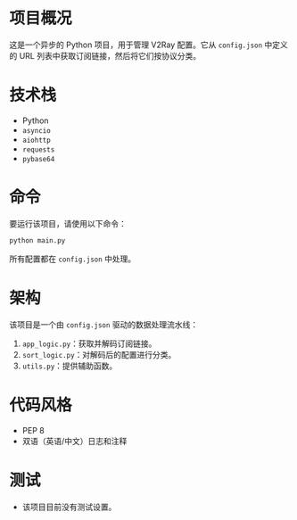 # 项目概况

这是一个异步的 Python 项目，用于管理 V2Ray 配置。它从 `config.json` 中定义的 URL 列表中获取订阅链接，然后将它们按协议分类。

# 技术栈

- Python
- `asyncio`
- `aiohttp`
- `requests`
- `pybase64`

# 命令

要运行该项目，请使用以下命令：

```bash
python main.py
```
所有配置都在 `config.json` 中处理。

# 架构

该项目是一个由 `config.json` 驱动的数据处理流水线：
1. `app_logic.py`：获取并解码订阅链接。
2. `sort_logic.py`：对解码后的配置进行分类。
3. `utils.py`：提供辅助函数。

# 代码风格

- PEP 8
- 双语（英语/中文）日志和注释

# 测试

- 该项目目前没有测试设置。